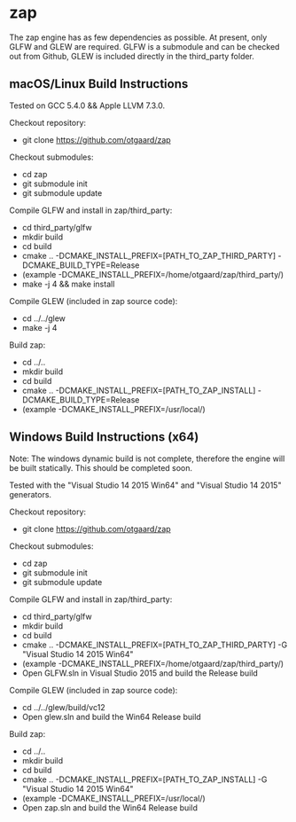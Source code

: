 # zap

The zap engine has as few dependencies as possible.  At present, only GLFW and GLEW are
required.  GLFW is a submodule and can be checked out from Github, GLEW is included 
directly in the third_party folder.

macOS/Linux Build Instructions
------------------------------

Tested on GCC 5.4.0 && Apple LLVM 7.3.0.

Checkout repository:

* git clone https://github.com/otgaard/zap

Checkout submodules:

* cd zap
* git submodule init
* git submodule update

Compile GLFW and install in zap/third_party:

* cd third_party/glfw
* mkdir build
* cd build
* cmake .. -DCMAKE_INSTALL_PREFIX=[PATH_TO_ZAP_THIRD_PARTY] -DCMAKE_BUILD_TYPE=Release
* (example -DCMAKE_INSTALL_PREFIX=/home/otgaard/zap/third_party/)
* make -j 4 && make install

Compile GLEW (included in zap source code):

* cd ../../glew
* make -j 4

Build zap:

* cd ../..
* mkdir build
* cd build
* cmake .. -DCMAKE_INSTALL_PREFIX=[PATH_TO_ZAP_INSTALL] -DCMAKE_BUILD_TYPE=Release
* (example -DCMAKE_INSTALL_PREFIX=/usr/local/)

Windows Build Instructions (x64)
--------------------------------

Note: The windows dynamic build is not complete, therefore the engine will be built statically.  This
should be completed soon.

Tested with the "Visual Studio 14 2015 Win64" and "Visual Studio 14 2015" generators.

Checkout repository:

* git clone https://github.com/otgaard/zap

Checkout submodules:

* cd zap
* git submodule init
* git submodule update

Compile GLFW and install in zap/third_party:

* cd third_party/glfw
* mkdir build
* cd build
* cmake .. -DCMAKE_INSTALL_PREFIX=[PATH_TO_ZAP_THIRD_PARTY] -G "Visual Studio 14 2015 Win64"
* (example -DCMAKE_INSTALL_PREFIX=/home/otgaard/zap/third_party/)
* Open GLFW.sln in Visual Studio 2015 and build the Release build

Compile GLEW (included in zap source code):

* cd ../../glew/build/vc12
* Open glew.sln and build the Win64 Release build

Build zap:

* cd ../..
* mkdir build
* cd build
* cmake .. -DCMAKE_INSTALL_PREFIX=[PATH_TO_ZAP_INSTALL] -G "Visual Studio 14 2015 Win64"
* (example -DCMAKE_INSTALL_PREFIX=/usr/local/)
* Open zap.sln and build the Win64 Release build